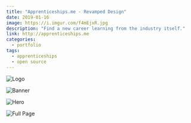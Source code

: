 ```yaml
---
title: "Apprenticeships.me - Revamped Design"
date: 2019-01-16
image: https://i.imgur.com/f4mEjxR.jpg
description: "Find a new career learning from the industry itself."
link: http://apprenticeships.me
categories:
  - portfolio
tags:
  - apprenticeships
  - open source
---
```


![Logo](https://i.imgur.com/BtgIRcP.png)

![Banner](https://i.imgur.com/jCh1pBO.png)

![Hero](https://i.imgur.com/f4mEjxR.jpg)

![Full Page](https://i.imgur.com/ObltqJ1.png)
